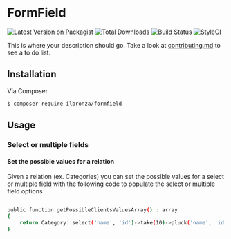 # FormField

[![Latest Version on Packagist][ico-version]][link-packagist]
[![Total Downloads][ico-downloads]][link-downloads]
[![Build Status][ico-travis]][link-travis]
[![StyleCI][ico-styleci]][link-styleci]

This is where your description should go. Take a look at [contributing.md](contributing.md) to see a to do list.

## Installation

Via Composer

``` bash
$ composer require ilbronza/formfield
```

## Usage

### Select or multiple fields

#### Set the possible values for a relation

Given a relation (ex. Categories) you can set the possible values for a select or multiple field with the following code
to populate the select or multiple field options

``` bash

public function getPossibleClientsValuesArray() : array
{
    return Category::select('name', 'id')->take(10)->pluck('name', 'id')->toArray();
}

```

[ico-version]: https://img.shields.io/packagist/v/ilbronza/formfield.svg?style=flat-square
[ico-downloads]: https://img.shields.io/packagist/dt/ilbronza/formfield.svg?style=flat-square
[ico-travis]: https://img.shields.io/travis/ilbronza/formfield/master.svg?style=flat-square
[ico-styleci]: https://styleci.io/repos/12345678/shield

[link-packagist]: https://packagist.org/packages/ilbronza/formfield
[link-downloads]: https://packagist.org/packages/ilbronza/formfield
[link-travis]: https://travis-ci.org/ilbronza/formfield
[link-styleci]: https://styleci.io/repos/12345678
[link-author]: https://github.com/ilbronza
[link-contributors]: ../../contributors
